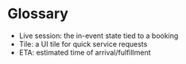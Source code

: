 # Glossary

- Live session: the in-event state tied to a booking
- Tile: a UI tile for quick service requests
- ETA: estimated time of arrival/fulfillment
